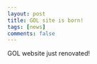 ```yaml
---
layout: post
title: GOL site is born!
tags: [news]
comments: false
---
```


GOL website just renovated!
